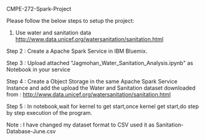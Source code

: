CMPE-272-Spark-Project

Please follow the below steps to setup the project:

1. Use water and sanitation data http://www.data.unicef.org/watersanitation/sanitation.html

Step 2 : Create a Apache Spark Service in IBM Bluemix.

Step 3 : Upload attached "Jagmohan_Water_Sanitation_Analysis.ipynb" as Notebook in your service

Step 4 : Create a Object Storage in the same Apache Spark Service Instance and add the upload the Water and Sanitation dataset downloaded from :
http://www.data.unicef.org/watersanitation/sanitation.html

Step 5 : In notebook,wait for kernel to get start,once kernel get start,do step by step execution of the program. 



Note : I have changed my dataset format to CSV used it as Sanitation-Database-June.csv
